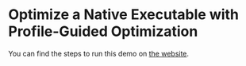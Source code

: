 # Optimize a Native Executable with Profile-Guided Optimization

You can find the steps to run this demo on [the website](https://www.graalvm.org/latest/reference-manual/native-image/guides/optimize-native-executable-with-pgo/).